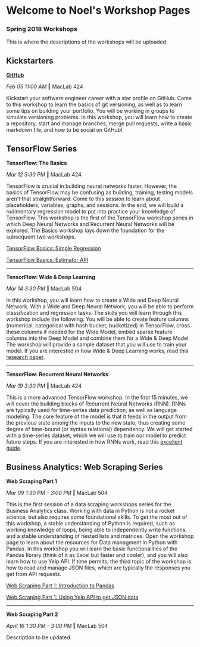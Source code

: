 # Welcome to Noel's Workshop Pages
### Spring 2018 Workshops

This is where the descriptions of the workshops will be uploaded

## Kickstarters

[**GitHub**](https://noelkonagai.github.io/Workshops/github/)

_Feb 05 11:00 AM_ ‖ MacLab 424

Kickstart your software engineer career with a star profile on GitHub. Come to this workshop to learn the basics of git versioning, as well as to learn some tips on building your portfolio. You will be working in groups to simulate versioning problems. In this workshop, you will learn how to create a repository, start and manage branches, merge pull requests, write a basic markdown file, and how to be social on GitHub!

## TensorFlow Series

**TensorFlow: The Basics**

_Mar 12 3:30 PM_ ‖ MacLab 424

TensorFlow is crucial in building neural networks faster. However, the basics of TensorFlow may be confusing as building, training, testing models aren’t that straightforward. Come to this session to learn about placeholders, variables, graphs, and sessions. In the end, we will build a rudimentary regression model to put into practice your knowledge of TensorFlow. This workshop is the first of the TensorFlow workshop series in which Deep Neural Networks and Recurrent Neural Networks will be explored. The Basics workshop lays down the foundation for the subsequent two workshops.

[TensorFlow Basics: Simple Regression](https://noelkonagai.github.io/Workshops/tensorflow_pt1_simple_regression/)

[TensorFlow Basics: Estimator API](https://noelkonagai.github.io/Workshops/tensorflow_pt1_estimator_api/)

------

**TensorFlow: Wide & Deep Learning**

_Mar 14 3:30 PM_ ‖ MacLab 504

In this workshop, you will learn how to create a Wide and Deep Neural Network. With a Wide and Deep Neural Network, you will be able to perform classification and regression tasks. The skills you will learn through this workshop include the following. You will be able to create feature columns (numerical, categorical with hash bucket, bucketized) in TensorFlow, cross these columns if needed for the Wide Model, embed sparse feature columns into the Deep Model and combine them for a Wide & Deep Model. The workshop will provide a sample dataset that you will use to train your model. If you are interested in how Wide & Deep Learning works, read this [research paper](https://arxiv.org/abs/1606.07792). 

------

**TensorFlow: Recurrent Neural Networks**

_Mar 19 3:30 PM_ ‖ MacLab 424

This is a more advanced TensorFlow workshop. In the first 15 minutes, we will cover the building blocks of Recurrent Neural Networks (RNN). RNNs are typically used for time-series data prediction, as well as language modeling. The core feature of the model is that it feeds in the output from the previous state among the inputs to the new state, thus creating some degree of time-bound (or syntax relational) dependency. We will get started with a time-series dataset, which we will use to train our model to predict future steps. If you are interested in how RNNs work, read this [excellent guide](https://colah.github.io/posts/2015-08-Understanding-LSTMs/).

## Business Analytics: Web Scraping Series

**Web Scraping Part 1**

_Mar 09 1:30 PM - 3:00 PM_ ‖ MacLab 504

This is the first session of a data scraping workshops series for the Business Analytics class. Working with data in Python is not a rocket science, but also requires some foundational skills. To get the most out of this workshop, a stable understanding of Python is required, such as working knowledge of loops, being able to independently write functions, and a stable understanding of nested lists and matrices. Open the workshop page to learn about the resources for Data managment in Python with Pandas. In this workshop you will learn the basic functionalities of the Pandas library (think of it as Excel but faster and cooler), and you will also learn how to use Yelp API. If time permits, the third topic of the workshop is how to read and manage JSON files, which are typically the responses you get from API requests.

[Web Scraping Part 1: Introduction to Pandas](https://noelkonagai.github.io/Workshops/web_scraping_pt1_pandas/)

[Web Scraping Part 1: Using Yelp API to get JSON data](https://noelkonagai.github.io/Workshops/web_scraping_pt1_yelp/)

------

**Web Scraping Part 2**

_April 16 1:30 PM - 3:00 PM_ ‖ MacLab 504

Description to be updated.
